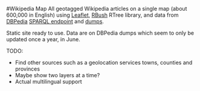 #Wikipedia Map
All geotagged Wikipedia articles on a single map (about 600,000 in English) using [Leaflet](https://github.com/Leaflet/Leaflet), [RBush](https://github.com/mourner/rbush) RTree library, and data from [DBPedia](http://dbpedia.org/) [SPARQL endpoint](http://dbpedia.org/sparql) and [dumps](http://wiki.dbpedia.org/Downloads).

Static site ready to use. Data are on DBPedia dumps which seem to only be updated once a year, in June.

TODO:

- Find other sources such as a geolocation services towns, counties and provinces
- Maybe show two layers at a time?
- Actual multilingual support
